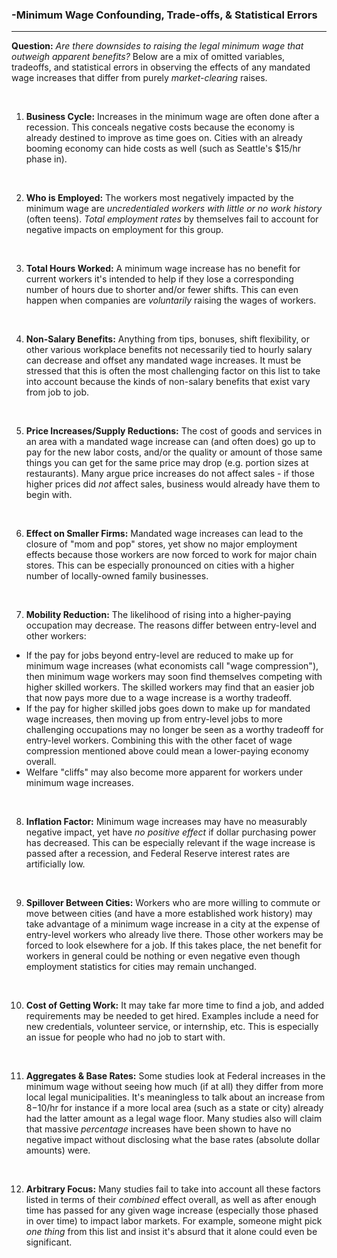 ### -Minimum Wage Confounding, Trade-offs, & Statistical Errors
---

**Question:** *Are there downsides to raising the legal minimum wage that outweigh apparent benefits?* Below are a mix of omitted variables, tradeoffs, and statistical errors in observing the effects of any mandated wage increases that differ from purely *market-clearing* raises.

&nbsp;

1) **Business Cycle:** Increases in the minimum wage are often done after a recession. This conceals negative costs because the economy is already destined to improve as time goes on. Cities with an already booming economy can hide costs as well (such as Seattle's $15/hr phase in).

&nbsp;

2) **Who is Employed:** The workers most negatively impacted by the minimum wage are *uncredentialed workers with little or no work history* (often teens). *Total employment rates* by themselves fail to account for negative impacts on employment for this group.

&nbsp;

3) **Total Hours Worked:** A minimum wage increase has no benefit for current workers it's intended to help if they lose a corresponding number of hours due to shorter and/or fewer shifts. This can even happen when companies are *voluntarily* raising the wages of workers.

&nbsp;

4) **Non-Salary Benefits:** Anything from tips, bonuses, shift flexibility, or other various workplace benefits not necessarily tied to hourly salary can decrease and offset any mandated wage increases. It must be stressed that this is often the most challenging factor on this list to take into account because the kinds of non-salary benefits that exist vary from job to job.

&nbsp;

5) **Price Increases/Supply Reductions:** The cost of goods and services in an area with a mandated wage increase can (and often does) go up to pay for the new labor costs, and/or the quality or amount of those same things you can get for the same price may drop (e.g. portion sizes at restaurants). Many argue price increases do not affect sales - if those higher prices did *not* affect sales, business would already have them to begin with.

&nbsp;

6) **Effect on Smaller Firms:** Mandated wage increases can lead to the closure of "mom and pop" stores, yet show no major employment effects because those workers are now forced to work for major chain stores. This can be especially pronounced on cities with a higher number of locally-owned family businesses.

&nbsp;

7) **Mobility Reduction:** The likelihood of rising into a higher-paying occupation may decrease. The reasons differ between entry-level and other workers: 

* If the pay for jobs beyond entry-level are reduced to make up for minimum wage increases (what economists call "wage compression"), then minimum wage workers may soon find themselves competing with higher skilled workers. The skilled workers may find that an easier job that now pays more due to a wage increase is a worthy tradeoff.
* If the pay for higher skilled jobs goes down to make up for mandated wage increases, then moving up from entry-level jobs to more challenging occupations may no longer be seen as a worthy tradeoff for entry-level workers. Combining this with the other facet of wage compression mentioned above could mean a lower-paying economy overall.
* Welfare "cliffs" may also become more apparent for workers under minimum wage increases.

&nbsp;

8) **Inflation Factor:** Minimum wage increases may have no measurably negative impact, yet have *no positive effect* if dollar purchasing power has decreased. This can be especially relevant if the wage increase is passed after a recession, and Federal Reserve interest rates are artificially low.

&nbsp;

9) **Spillover Between Cities:** Workers who are more willing to commute or move between cities (and have a more established work history) may take advantage of a minimum wage increase in a city at the expense of entry-level workers who already live there. Those other workers may be forced to look elsewhere for a job. If this takes place, the net benefit for workers in general could be nothing or even negative even though employment statistics for cities may remain unchanged.

&nbsp;

10) **Cost of Getting Work:** It may take far more time to find a job, and added requirements may be needed to get hired. Examples include a need for new credentials, volunteer service, or internship, etc. This is especially an issue for people who had no job to start with.

&nbsp;

11) **Aggregates & Base Rates:** Some studies look at Federal increases in the minimum wage without seeing how much (if at all) they differ from more local legal municipalities. It's meaningless to talk about an increase from $8-$10/hr for instance if a more local area (such as a state or city) already had the latter amount as a legal wage floor. Many studies also will claim that massive *percentage* increases have been shown to have no negative impact without disclosing what the base rates (absolute dollar amounts) were.

&nbsp;

12) **Arbitrary Focus:** Many studies fail to take into account all these factors listed in terms of their *combined* effect overall, as well as after enough time has passed for any given wage increase (especially those phased in over time) to impact labor markets. For example, someone might pick *one thing* from this list and insist it's absurd that it alone could even be significant.
